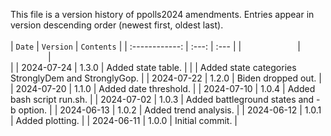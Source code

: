 This file is a version history of ppolls2024 amendments.  Entries appear in version descending order (newest first, oldest last).
<br>
<br>
| `Date` | `Version` | `Contents` |
| :------------: | :---: | :--- |
|<img width=90/>|<img width=60/>|<img width=600/>|
| 2024-07-24 | 1.3.0 | Added state table.
| | | Added state categories StronglyDem and StronglyGop. |
| 2024-07-22 | 1.2.0 | Biden dropped out. |
| 2024-07-20 | 1.1.0 | Added date threshold. |
| 2024-07-10 | 1.0.4 | Added bash script run.sh. |
| 2024-07-02 | 1.0.3 | Added battleground states and -b option. |
| 2024-06-13 | 1.0.2 | Added trend analysis. |
| 2024-06-12 | 1.0.1 | Added plotting. |
| 2024-06-11 | 1.0.0 | Initial commit. |


